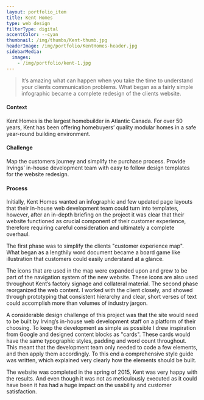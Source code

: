 ```yaml
---
layout: portfolio_item
title: Kent Homes
type: web design
filterType: digital
accentColor: --cyan
thumbnail: /img/thumbs/Kent-thumb.jpg
headerImage: /img/portfolio/KentHomes-header.jpg
sidebarMedia:
  images:
    - /img/portfolio/kent-1.jpg
---
```


>It’s amazing what can happen when you take the time to understand your clients communication problems. What began as a fairly simple infographic became a complete redesign of the clients website.

#### Context

Kent Homes is the largest homebuilder in Atlantic Canada. For over 50 years, Kent has been offering homebuyers’ quality modular homes in a safe year-round building environment.

#### Challenge

Map the customers journey and simplify the purchase process. Provide Irvings’ in-house development team with easy to follow design templates for the website redesign.

#### Process

Initially, Kent Homes wanted an infographic and few updated page layouts that their in-house web development team could turn into templates, however, after an in-depth briefing on the project it was clear that their website functioned as crucial component of their customer experience, therefore requiring careful consideration and ultimately a complete overhaul.

The first phase was to simplify the clients "customer experience map". What began as a lengthily word document became a board game like illustration that customers could easily understand at a glance.

The icons that are used in the map were expanded upon and grew to be part of the navigation system of the new website. These icons are also used throughout Kent’s factory signage and collateral material.
The second phase reorganized the web content. I worked with the client closely, and showed through prototyping that consistent hierarchy and clear, short verses of text could accomplish more than volumes of industry jargon.

A considerable design challenge of this project was that the site would need to be built by Irving’s in-house web development staff on a platform of their choosing. To keep the development as simple as possible I drew inspiration from Google and designed content blocks  as "cards". These cards would have the same typographic styles, padding and word count throughout. This meant that the development team only needed to code a few elements, and then apply them accordingly. To this end a comprehensive style guide was written, which explained very clearly how the elements should be built.

The website was completed in the spring of 2015, Kent was very happy with the results. And even though it was not as meticulously executed as it could have been it has had a huge impact on the usability and customer satisfaction.
